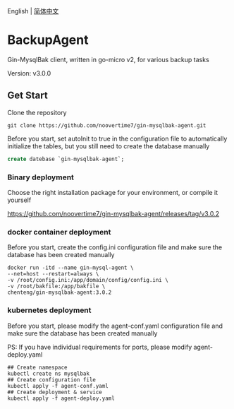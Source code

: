 English | [简体中文](./README_zh_cn.md)
# BackupAgent

Gin-MysqlBak client, written in go-micro v2, for various backup tasks

Version: v3.0.0

## Get Start

Clone the repository

```shell
git clone https://github.com/noovertime7/gin-mysqlbak-agent.git
```

Before you start, set autoInit to true in the configuration file to automatically initialize the tables, but you still need to create the database manually

```sql
create datebase `gin-mysqlbak-agent`;
```
### Binary deployment

Choose the right installation package for your environment, or compile it yourself

https://github.com/noovertime7/gin-mysqlbak-agent/releases/tag/v3.0.2


### docker container deployment
Before you start, create the config.ini configuration file and make sure the database has been created manually

```shell
docker run -itd --name gin-mysql-agent \
--net=host --restart=always \
-v /root/config.ini:/app/domain/config/config.ini \
-v /root/bakfile:/app/bakfile \
chenteng/gin-mysqlbak-agent:3.0.2
```

### kubernetes deployment

Before you start, please modify the agent-conf.yaml configuration file and make sure the database has been created manually

PS: If you have individual requirements for ports, please modify agent-deploy.yaml

```shell
## Create namespace
kubectl create ns mysqlbak
## Create configuration file
kubectl apply -f agent-conf.yaml
## Create deployment & service
kubectl apply -f agent-deploy.yaml
```
